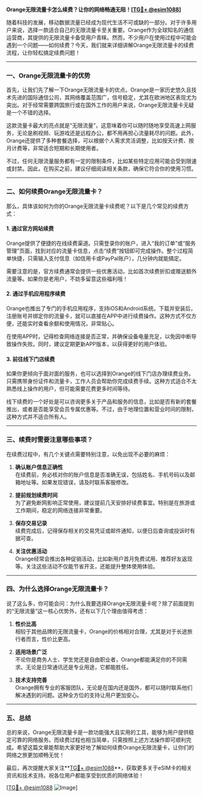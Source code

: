**Orange无限流量卡怎么续费？让你的网络畅通无阻！[[TG💪+ @esim1088](https://t.me/s/esim1088)]**

随着科技的发展，移动数据流量已经成为现代生活不可或缺的一部分。对于许多用户来说，选择一款适合自己的无限流量卡至关重要。Orange作为全球知名的通信运营商，其提供的无限流量卡备受用户青睐。然而，不少用户在使用过程中可能会遇到一个问题——如何续费？今天，我们就来详细讲解Orange无限流量卡的续费流程，让你轻松搞定续费问题！

---

### 一、Orange无限流量卡的优势

首先，让我们先了解一下Orange无限流量卡的优点。Orange是一家历史悠久且技术先进的国际通信公司，其网络覆盖范围广，信号稳定，尤其在欧洲地区表现尤为突出。对于经常需要跨国旅行或在国外工作的用户来说，Orange无限流量卡无疑是一个不错的选择。

这款流量卡最大的亮点就是“无限流量”，这意味着你可以随时随地享受高速上网服务，无论是刷视频、玩游戏还是远程办公，都不用再担心流量耗尽的问题。此外，Orange还提供了多种套餐选择，可以根据个人需求灵活调整，比如按天计费、按月计费等，非常适合短期和长期使用者。

不过，任何无限流量服务都有一定的限制条件，比如某些特定应用可能会受到限速或封禁。因此，在购买之前，建议仔细阅读相关条款，确保它符合你的使用习惯。

---

### 二、如何续费Orange无限流量卡？

那么，具体该如何为你的Orange无限流量卡续费呢？以下是几个常见的续费方式：

#### 1. **通过官方网站续费**
Orange提供了便捷的在线续费渠道。只需登录你的账户，进入“我的订单”或“服务管理”页面，找到对应的流量卡信息，点击“续费”按钮即可完成操作。整个过程简单快捷，只需输入支付信息（如信用卡或PayPal账户），几分钟内就能搞定。

需要注意的是，官方续费通常会提供一些优惠活动，比如首次续费折扣或赠送额外流量等。如果你是老用户，不妨多留意这些福利哦！

#### 2. **通过手机应用程序续费**
Orange也推出了专门的手机应用程序，支持iOS和Android系统。下载并安装后，注册账号并绑定你的流量卡，就可以直接在APP中进行续费操作。这种方式不仅方便，还能实时查看余额和使用情况，非常贴心。

在使用APP时，记得检查网络连接是否正常，并确保设备电量充足，以免因中断导致操作失败。同时，建议定期更新APP版本，以获得更好的用户体验。

#### 3. **前往线下门店续费**
如果你更倾向于面对面的服务，也可以选择到Orange的线下门店办理续费业务。只需携带身份证件和流量卡，工作人员会帮助你完成续费手续。这种方式适合不太熟悉线上操作的用户，但可能需要花费更多时间等待。

线下续费的一个好处是可以咨询更多关于产品和服务的信息，比如是否有新的套餐推出，或者是否能享受会员专属优惠等。不过，由于地理位置和营业时间的限制，这种方式并不适合所有人。

---

### 三、续费时需要注意哪些事项？

在续费过程中，有几个关键点需要特别注意，以免出现不必要的麻烦：

1. **确认账户信息正确性**  
   在续费前，务必核对你的账户信息是否准确无误，包括姓名、手机号码以及邮箱地址等。如果发现错误，请及时联系客服修改。

2. **提前规划续费时间**  
   为了避免断网影响正常使用，建议提前几天安排好续费事宜。特别是在旅游或工作期间，稳定的网络连接非常重要。

3. **保存交易记录**  
   续费完成后，记得保存相关的交易凭证或邮件通知，以便日后查询或投诉时有据可查。

4. **关注优惠活动**  
   Orange经常会推出各种促销活动，比如新用户首月免费试用、推荐好友返现等。关注这些活动不仅能节省开支，还能提升整体使用体验。

---

### 四、为什么选择Orange无限流量卡？

说了这么多，你可能会问：为什么我要选择Orange无限流量卡呢？除了前面提到的“无限流量”这一核心优势外，还有以下几个理由值得考虑：

1. **性价比高**  
   相较于其他品牌的无限流量卡，Orange的价格相对合理，尤其是对于长途旅行者而言，性价比更高。

2. **适用场景广泛**  
   不论你是商务人士、学生党还是自由职业者，Orange都能满足你的不同需求。无论是日常通讯还是专业用途，它都能胜任。

3. **技术支持完善**  
   Orange拥有专业的客服团队，无论是在国内还是国外，都可以随时联系他们解决遇到的问题。这种全方位的支持让用户更加安心。

---

### 五、总结

总的来说，Orange无限流量卡是一款功能强大且实用的工具，能够为用户提供稳定可靠的网络服务。而续费过程也相当简单，只需按照上述方法操作即可顺利完成。希望这篇文章能帮助大家更好地了解如何续费Orange无限流量卡，让你们的网络之旅更加顺畅无忧！

最后，再次提醒大家关注**[TG💪+ @esim1088](https://t.me/s/esim1088)**，获取更多关于eSIM卡的相关资讯和技术支持。祝各位用户都能享受到优质的网络体验！

[[TG💪+ @esim1088](https://t.me/s/esim1088) ![Image](https://i.postimg.cc/4NQfJmqS/Snipaste-2025-05-13-00-14-12.png)]